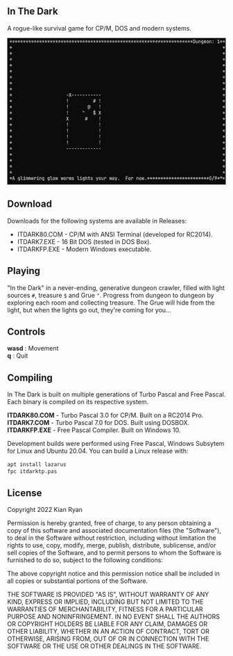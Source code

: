 ## In The Dark

A rogue-like survival game for CP/M, DOS and modern systems.

![](rogue.gif )



## Download

Downloads for the following systems are available in Releases:
* ITDARK80.COM - CP/M with ANSI Terminal (developed for RC2014).
* ITDARK7.EXE - 16 Bit DOS (tested in DOS Box).
* ITDARKFP.EXE - Modern Windows executable.

## Playing

"In the Dark" in a never-ending, generative dungeon crawler, filled with light 
sources `#`, treasure `$` and Grue `"`.  Progress from dungeon to dungeon by 
exploring each room and collecting treasure.  The Grue will hide from the 
light, but when the lights go out, they're coming for you...

## Controls

**wasd** : Movement  
**q** : Quit

## Compiling

In The Dark is built on multiple generations of Turbo Pascal and Free Pascal. 
Each binary is compiled on its respective system.

**ITDARK80.COM** - Turbo Pascal 3.0 for CP/M.  Built on a RC2014 Pro.  
**ITDARK7.COM** - Turbo Pascal 7.0 for DOS.  Built using DOSBOX.  
**ITDARKFP.EXE** - Free Pascal Compiler.  Built on Windows 10.

Development builds were performed using Free Pascal, Windows Subsytem for Linux and 
Ubuntu 20.04.  You can build a Linux release with:

```
apt install lazarus
fpc itdarktp.pas
```

## License

Copyright 2022 Kian Ryan

Permission is hereby granted, free of charge, to any person obtaining a copy of this software and associated documentation files (the "Software"), to deal in the Software without restriction, including without limitation the rights to use, copy, modify, merge, publish, distribute, sublicense, and/or sell copies of the Software, and to permit persons to whom the Software is furnished to do so, subject to the following conditions:

The above copyright notice and this permission notice shall be included in all copies or substantial portions of the Software.

THE SOFTWARE IS PROVIDED "AS IS", WITHOUT WARRANTY OF ANY KIND, EXPRESS OR IMPLIED, INCLUDING BUT NOT LIMITED TO THE WARRANTIES OF MERCHANTABILITY, FITNESS FOR A PARTICULAR PURPOSE AND NONINFRINGEMENT. IN NO EVENT SHALL THE AUTHORS OR COPYRIGHT HOLDERS BE LIABLE FOR ANY CLAIM, DAMAGES OR OTHER LIABILITY, WHETHER IN AN ACTION OF CONTRACT, TORT OR OTHERWISE, ARISING FROM, OUT OF OR IN CONNECTION WITH THE SOFTWARE OR THE USE OR OTHER DEALINGS IN THE SOFTWARE.